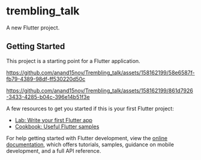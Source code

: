 # trembling_talk

A new Flutter project.

## Getting Started

This project is a starting point for a Flutter application.

https://github.com/anand15nov/Trembling_talk/assets/158162199/58e6587f-fb79-4389-98df-ff530220d50c


https://github.com/anand15nov/Trembling_talk/assets/158162199/861d7926-3433-4285-b04c-396e14b51f3e




A few resources to get you started if this is your first Flutter project:

- [Lab: Write your first Flutter app](https://docs.flutter.dev/get-started/codelab)
- [Cookbook: Useful Flutter samples](https://docs.flutter.dev/cookbook)

For help getting started with Flutter development, view the
[online documentation](https://docs.flutter.dev/), which offers tutorials,
samples, guidance on mobile development, and a full API reference.
